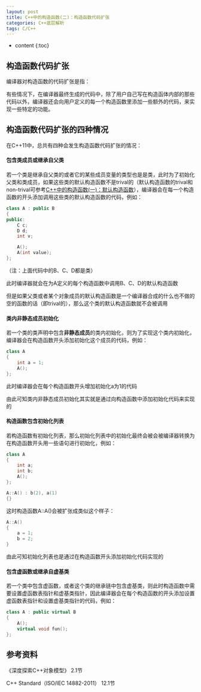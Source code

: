 ```yaml
---
layout: post
title: C++中的构造函数(二)：构造函数代码扩张
categories: C++底层解析
tags: C/C++
---
```


* content
{:toc}

## 构造函数代码扩张 ##

编译器对构造函数的代码扩张是指：

有些情况下，在编译器最终生成的代码中，除了用户自己写在构造函体内部的那些代码以外，编译器还会向用户定义的每一个构造函数里添加一些额外的代码，来实现一些特定的功能。

## 构造函数代码扩张的四种情况 ##

在C++11中，总共有四种会发生构造函数代码扩张的情况：

#### 包含类成员或继承自父类 ####

若一个类是继承自父类的或者它的某些成员变量的类型也是是类，此时为了初始化父类和类成员，如果这些类的默认构造函数不是trival的（默认构造函数的trival和non-trival可参考[C++中的构造函数(一)：默认构造函数](http://blog.fallenworld.org/2017/02/09/the-cpp-constructor-1/)），编译器会在每一个构造函数的开头添加调用这些类的默认构造函数的代码，例如：

```c++
class A : public B
{
public:
    C c;
    D d;
    int v;

    A();
    A(int value);
};
```

（注：上面代码中的B、C、D都是类）

此时编译器就会在为A定义的每个构造函数中调用B、C、D的默认构造函数

但是如果父类或者某个对象成员的默认构造函数是一个编译器合成的什么也不做的空的函数的话（即trival的），那么这个类的默认构造函数就不会被调用

#### 类内非静态成员初始化 ####

若一个类的类声明中包含**非静态成员**的类内初始化，则为了实现这个类内初始化，编译器会在构造函数开头添加初始化这个成员的代码，例如：

```c++
class A
{
    int a = 1;
    A();
};
```

此时编译器会在每个构造函数开头增加初始化a为1的代码

由此可知类内非静态成员初始化其实就是通过向构造函数中添加初始化代码来实现的

#### 构造函数包含初始化列表 ####

若构造函数有初始化列表，那么初始化列表中的初始化最终会被会被编译器转换为在构造函数开头用一些语句进行初始化，例如：

```c++
class A
{
    int a;
    int b;
    A();
};

A::A() : b(2), a(1)
{}
```
这时构造函数A::A()会被扩张成类似这个样子：

```c++
A::A()
{
    a = 1;
    b = 2;
}
```
由此可知初始化列表也是通过在构造函数开头添加初始化代码实现的

#### 包含虚函数或继承自虚基类 ####

若一个类中包含虚函数，或者这个类的继承链中包含虚基类，则此时构造函数中需要设置虚函数表指针和虚基类指针，因此编译器会在每个构造函数的开头添加设置虚函数表指针和设置虚基类指针的代码，例如：

```c++
class A : public virtual B
{
    A();
    virtual void fun();
};
```

## 参考资料 ##

《深度探索C++对象模型》 2.1节 

C++ Standard（ISO/IEC 14882-2011） 12.1节
